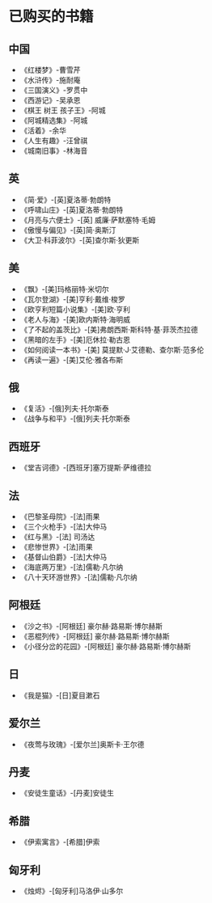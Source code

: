 # 已购买的书籍
## 中国
- 《红楼梦》-曹雪芹
- 《水浒传》-施耐庵
- 《三国演义》-罗贯中
- 《西游记》-吴承恩
- 《棋王 树王 孩子王》-阿城
- 《阿城精选集》-阿城
- 《活着》-余华
- 《人生有趣》-汪曾祺
- 《城南旧事》-林海音

## 英
- 《简·爱》-[英]夏洛蒂·勃朗特
- 《呼啸山庄》-[英]夏洛蒂·勃朗特
- 《月亮与六便士》-[英] 威廉·萨默塞特·毛姆
- 《傲慢与偏见》-[英]简·奥斯汀
- 《大卫·科菲波尔》-[英]查尔斯·狄更斯

## 美
- 《飘》-[美]玛格丽特·米切尔
- 《瓦尔登湖》-[美]亨利·戴维·梭罗
- 《欧亨利短篇小说集》-[美]欧·亨利
- 《老人与海》-[美]欧内斯特·海明威
- 《了不起的盖茨比》-[美]弗朗西斯·斯科特·基·菲茨杰拉德
- 《黑暗的左手》-[美]厄休拉·勒古恩
- 《如何阅读一本书》-[美] 莫提默·J·艾德勒、查尔斯·范多伦
- 《再读一遍》-[美]艾伦·雅各布斯

## 俄
- 《复活》-[俄]列夫·托尔斯泰
- 《战争与和平》-[俄]列夫·托尔斯泰

## 西班牙
- 《堂吉诃德》-[西班牙]塞万提斯·萨维德拉

## 法
- 《巴黎圣母院》-[法]雨果
- 《三个火枪手》-[法]大仲马
- 《红与黑》-[法] 司汤达
- 《悲惨世界》-[法]雨果
- 《基督山伯爵》-[法]大仲马
- 《海底两万里》-[法]儒勒·凡尔纳
- 《八十天环游世界》-[法]儒勒·凡尔纳

## 阿根廷
- 《沙之书》-[阿根廷] 豪尔赫·路易斯·博尔赫斯
- 《恶棍列传》-[阿根廷] 豪尔赫·路易斯·博尔赫斯
- 《小径分岔的花园》-[阿根廷] 豪尔赫·路易斯·博尔赫斯

## 日
- 《我是猫》-[日]夏目漱石

## 爱尔兰
- 《夜莺与玫瑰》-[爱尔兰]奥斯卡·王尔德

## 丹麦
- 《安徒生童话》-[丹麦]安徒生

## 希腊
- 《伊索寓言》-[希腊]伊索

## 匈牙利
- 《烛烬》-[匈牙利]马洛伊·山多尔
